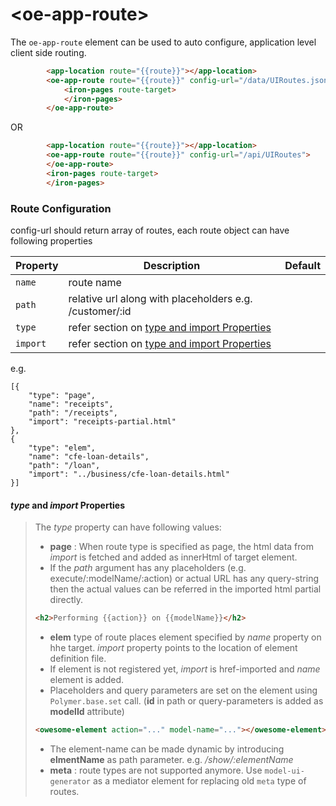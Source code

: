 # \<oe-app-route\>

The `oe-app-route` element can be used to auto configure, application level client side routing.

```html
        <app-location route="{{route}}"></app-location>
        <oe-app-route route="{{route}}" config-url="/data/UIRoutes.json">
            <iron-pages route-target>
            </iron-pages>
        </oe-app-route>
```
OR
```html
        <app-location route="{{route}}"></app-location>
        <oe-app-route route="{{route}}" config-url="/api/UIRoutes">
        </oe-app-route>
        <iron-pages route-target>
        </iron-pages>
```

### Route Configuration

config-url should return array of routes, each route object can have following properties

Property |              Description      | Default
---------|-------------------------------|----------
`name`   | route name                    |
`path`   | relative url along with placeholders e.g. /customer/:id |
`type`   | refer section on [type and import Properties](#type-and-import-properties)        |
`import` | refer section on [type and import Properties](#type-and-import-properties)              |

e.g.

    [{
        "type": "page",
        "name": "receipts",
        "path": "/receipts",
        "import": "receipts-partial.html"
    },
    {
        "type": "elem",
        "name": "cfe-loan-details",
        "path": "/loan",
        "import": "../business/cfe-loan-details.html"
    }]

#### *type* and *import* Properties

> The *type* property can have following values:
>
> - **page** : When route type is specified as page, the html data from *import* is fetched and added as innerHtml of target element.
>  - If the *path* argument has any placeholders (e.g. execute/:modelName/:action) or actual URL has any query-string then the actual values can be referred in the imported html partial directly.
> ``` html
> <h2>Performing {{action}} on {{modelName}}</h2>
> ```
> - **elem** type of route places element specified by *name* property on hhe target. *import* property points to the location of element definition file.
>  - If element is not registered yet, *import* is href-imported and *name* element is added.
>  - Placeholders and query parameters are set on the element using `Polymer.base.set` call. (**id** in path or query-parameters is added as **modelId** attribute)
> ``` html
> <owesome-element action="..." model-name="..."></owesome-element>
> ```
>  - The element-name can be made dynamic by introducing **elmentName** as path parameter. e.g. */show/:elementName*
>  - **meta** : route types are not supported anymore.
> Use `model-ui-generator` as a mediator element for replacing old `meta` type of routes.
